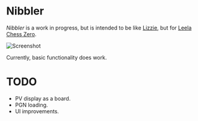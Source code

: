 # Nibbler

*Nibbler* is a work in progress, but is intended to be like [Lizzie](https://github.com/featurecat/lizzie), but for [Leela Chess Zero](https://github.com/LeelaChessZero/lc0).

![Screenshot](https://user-images.githubusercontent.com/16438795/58711394-613a2d80-83b6-11e9-9fcd-7d2f2a45159c.png)

Currently, basic functionality does work.

# TODO

* PV display as a board.
* PGN loading.
* UI improvements.
